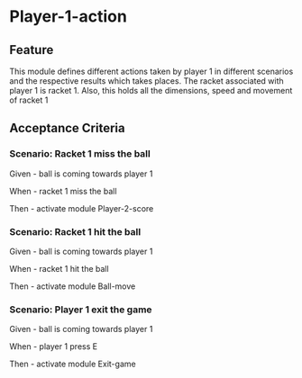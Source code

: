 # Player-1-action

## Feature

This module defines different actions taken by player 1 in different scenarios
and the respective results which takes places.
The racket associated with player 1 is racket 1.
Also, this holds all the dimensions, speed and movement of racket 1

## Acceptance Criteria

### Scenario: Racket 1 miss the ball

  Given - ball is coming towards player 1

  When - racket 1 miss the ball

  Then - activate module Player-2-score
  
### Scenario: Racket 1 hit the ball

  Given - ball is coming towards player 1

  When - racket 1 hit the ball

  Then - activate module Ball-move
  
### Scenario: Player 1 exit the game

  Given - ball is coming towards player 1

  When - player 1 press E
  
  Then - activate module Exit-game
